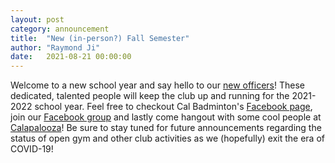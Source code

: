 ```yaml
---
layout: post
category: announcement
title:  "New (in-person?) Fall Semester"
author: "Raymond Ji"
date:   2021-08-21 00:00:00
---
```


Welcome to a new school year and say hello to our [new officers](/meet-officers.html)! These dedicated, talented people will keep the club up and running for the 2021-2022 school year. Feel free to checkout Cal Badminton's [Facebook page](https://www.facebook.com/calbadminton1/), join our [Facebook group](https://www.facebook.com/groups/calbadminton) and lastly come hangout with some cool people at [Calapalooza](/images/flyer_fall_2021.jpg)! Be sure to stay tuned for future announcements regarding the status of open gym and other club activities as we (hopefully) exit the era of COVID-19!
